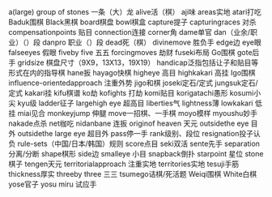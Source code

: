 a(large) group of stones 一条（大）龙
alive活（棋）
aji味
areas实地
atari打吃
Baduk围棋
Black黑棋
board棋盘
bowl棋盒
capture提子
capturingraces 对杀
compensationpoints 贴目
connection连接
corner角
dame单官
dan（业余/职业）（）段
danpro 职业（）段
dead死（棋）
divinemove 胜负手
edge边
eye眼
falseeyes 假眼
fiveby five 五五
forcingmoves 劫财
fuseki布局
Go围棋
gote后手
gridsize 棋盘尺寸（9X9，13X13，19X19）
handicap泛指包括让子和贴目等形式在内的指导棋
hane扳
hayago快棋
higheye 高目
highkakari 高挂
Igo围棋
influence-orientedapproach 注重外势
jigo和棋
joseki定石/定式
jungsuk定石/定式
kakari挂
kifu棋谱
ko劫
kofights 打劫
komi贴目
korigatachi愚形
kosumi小尖
kyu级
ladder征子
largehigh eye 超高目
liberties气
lightness薄
lowkakari 低挂
miai见合
monkeyjump 伸腿
move一招棋、一手棋
moyo模样
myoushu妙手
nakade点杀
net枷吃
nidanbane 连扳
originof heaven 天元
outsidethe eye 目外
outsidethe large eye 超目外
pass停一手
rank级别、段位
resignation投子认负
rule-sets（中国/日本/韩国）规则
score点目
seki双活
sente先手
separation分离/分断
shape棋形
side边
smalleye 小目
snapback倒扑
starpoint 星位
stone棋子
tengen天元
territorialapproach 注重实地
territories实地
tesuji手筋
thickness厚实
threeby three 三三
tsumego诘棋/死活题
Weiqi围棋
White白棋
yose官子
yosu miru 试应手
